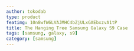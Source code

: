 ```yaml
---
author: tokodab
type: product
featimg: 10n8wfW6LVAJMHC4bZjULxGAEbxzvA1tP
title: The Hanging Tree Samsung Galaxy S9 Case
tags: [samsung, galaxy, s9]
category: [samsung]
---
```

